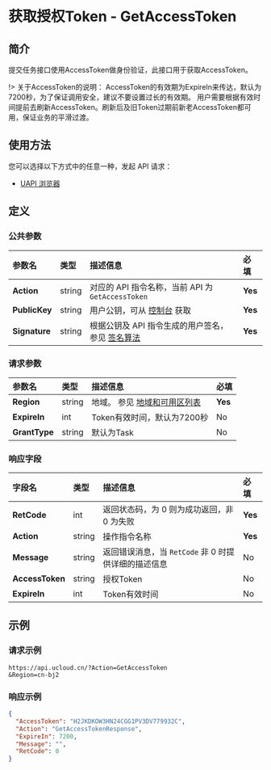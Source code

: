 # 获取授权Token - GetAccessToken

## 简介

提交任务接口使用AccessToken做身份验证，此接口用于获取AccessToken。



!> 关于AccessToken的说明： AccessToken的有效期为ExpireIn来传达，默认为7200秒，为了保证调用安全，建议不要设置过长的有效期。 用户需要根据有效时间提前去刷新AccessToken。刷新后及旧Token过期前新老AccessToken都可用，保证业务的平滑过渡。


## 使用方法

您可以选择以下方式中的任意一种，发起 API 请求：
- [UAPI 浏览器](https://console.ucloud.cn/uapi/detail?id=GetAccessToken)


## 定义

### 公共参数

| 参数名 | 类型 | 描述信息 | 必填 |
|:---|:---|:---|:---|
| **Action**     | string  | 对应的 API 指令名称，当前 API 为 `GetAccessToken`                        | **Yes** |
| **PublicKey**  | string  | 用户公钥，可从 [控制台](https://console.ucloud.cn/uapi/apikey) 获取                                             | **Yes** |
| **Signature**  | string  | 根据公钥及 API 指令生成的用户签名，参见 [签名算法](api/summary/signature.md)  | **Yes** |

### 请求参数

| 参数名 | 类型 | 描述信息 | 必填 |
|:---|:---|:---|:---|
| **Region** | string | 地域。 参见 [地域和可用区列表](api/summary/regionlist) |**Yes**|
| **ExpireIn** | int | Token有效时间，默认为7200秒 |No|
| **GrantType** | string | 默认为Task |No|

### 响应字段

| 字段名 | 类型 | 描述信息 | 必填 |
|:---|:---|:---|:---|
| **RetCode** | int | 返回状态码，为 0 则为成功返回，非 0 为失败 |**Yes**|
| **Action** | string | 操作指令名称 |**Yes**|
| **Message** | string | 返回错误消息，当 `RetCode` 非 0 时提供详细的描述信息 |No|
| **AccessToken** | string | 授权Token |No|
| **ExpireIn** | int | Token有效时间 |No|




## 示例

### 请求示例
    
```
https://api.ucloud.cn/?Action=GetAccessToken
&Region=cn-bj2
```

### 响应示例
    
```json
{
  "AccessToken": "H2JKDKOW3HN24CGG1PV3DV779932C",
  "Action": "GetAccessTokenResponse",
  "ExpireIn": 7200,
  "Message": "",
  "RetCode": 0
}
```





